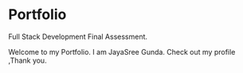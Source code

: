 # Portfolio
Full Stack Development Final Assessment.

Welcome to my Portfolio. I am JayaSree Gunda.
Check out my profile ,Thank you.
